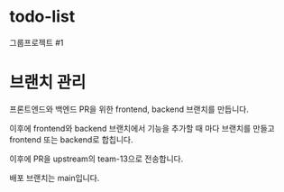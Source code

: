 # todo-list
그룹프로젝트 #1

# 브랜치 관리

프론트엔드와 백엔드 PR을 위한 frontend, backend 브랜치를 만듭니다.

이후에 frontend와 backend 브랜치에서 기능을 추가할 때 마다 브랜치를 만들고 frontend 또는 backend로 합칩니다.

이후에 PR을 upstream의 team-13으로 전송합니다.

배포 브랜치는 main입니다.
